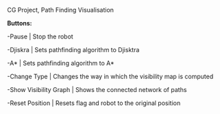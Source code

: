CG Project, Path Finding Visualisation

**Buttons:**

-Pause | Stop the robot

-Djiskra | Sets pathfinding algorithm to Djisktra

-A* | Sets pathfinding algorithm to A*

-Change Type | Changes the way in which the visibility map is computed

-Show Visibility Graph | Shows the connected network of paths

-Reset Position | Resets flag and robot to the original position





